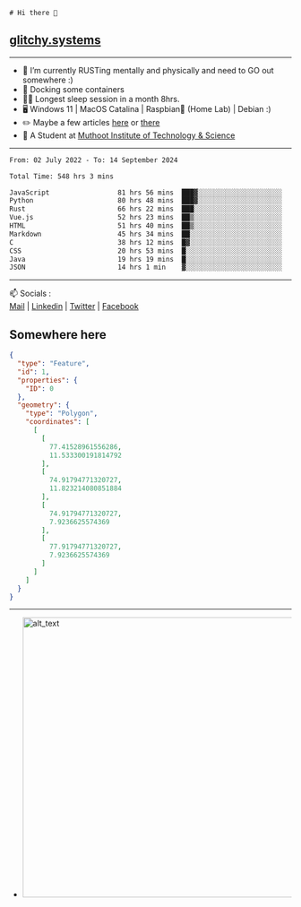 ```
# Hi there 👋
```
## [glitchy.systems](https://glitchy.systems)
---

- 🌱 I’m currently RUSTing mentally and physically and need to GO out somewhere :)
- 🐋 Docking some containers
- 😶‍🌫️ Longest sleep session in a month 8hrs.
- 🖥️ Windows 11 | MacOS Catalina | Raspbian🥧 (Home Lab) | Debian :)
- ✏️ Maybe a few articles [here](https://medium.com/@advaithnarayanan8) or [there](https://medium.com/@advaithnarayanan8)
- 📑 A Student at [Muthoot Institute of Technology & Science](https://mgmits.ac.in/)



---

<!--START_SECTION:waka-->

```txt
From: 02 July 2022 - To: 14 September 2024

Total Time: 548 hrs 3 mins

JavaScript                 81 hrs 56 mins  ███▓░░░░░░░░░░░░░░░░░░░░░   14.95 %
Python                     80 hrs 48 mins  ███▓░░░░░░░░░░░░░░░░░░░░░   14.75 %
Rust                       66 hrs 22 mins  ███░░░░░░░░░░░░░░░░░░░░░░   12.11 %
Vue.js                     52 hrs 23 mins  ██▒░░░░░░░░░░░░░░░░░░░░░░   09.56 %
HTML                       51 hrs 40 mins  ██▒░░░░░░░░░░░░░░░░░░░░░░   09.43 %
Markdown                   45 hrs 34 mins  ██░░░░░░░░░░░░░░░░░░░░░░░   08.31 %
C                          38 hrs 12 mins  █▓░░░░░░░░░░░░░░░░░░░░░░░   06.97 %
CSS                        20 hrs 53 mins  █░░░░░░░░░░░░░░░░░░░░░░░░   03.81 %
Java                       19 hrs 19 mins  █░░░░░░░░░░░░░░░░░░░░░░░░   03.53 %
JSON                       14 hrs 1 min    ▓░░░░░░░░░░░░░░░░░░░░░░░░   02.56 %
```

<!--END_SECTION:waka-->

---

📫 Socials :<br>
[Mail](mailto:advaith@glitchy.systems) | [Linkedin](https://www.linkedin.com/in/advaith-narayanan-a72152214/) | [Twitter](https://twitter.com/advaithnarayan) | [Facebook](https://screenmessage.com/qinq)

## Somewhere here

```geojson
{
  "type": "Feature",
  "id": 1,
  "properties": {
    "ID": 0
  },
  "geometry": {
    "type": "Polygon",
    "coordinates": [
      [
        [
          77.41528961556286,
          11.533300191814792
        ],
        [
          74.91794771320727,
          11.823214080851884
        ],
        [
          74.91794771320727,
          7.9236625574369
        ],
        [
          77.91794771320727,
          7.9236625574369
        ]
      ]
    ]
  }
}
```


--- 
- [<img alt="alt_text" width="500px" src="https://valid.x86.fr/cache/banner/xv24bv-6.png" />](https://valid.x86.fr/xv24bv)


